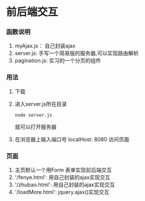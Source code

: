 # 前后端交互
### 函数说明
1. myAjax.js： 自己封装ajax
2. server.js:  手写一个简易版的服务器,可以实现路由解析
3. pagination.js: 实习的一个分页的组件
### 用法
1. 下载

2. 进入server.js所在目录
   ```
   node server.js
   ````
   就可以打开服务器
3. 在浏览器上输入端口号 localHost: 8080
   访问页面
### 页面
1. 主页默认一个用Form 表单实现前后端交互
2. '/fenye.html': 用自己封装的ajax实现交互
3. '/zhubao.html': 用自己封装的ajax实现交互
4. '/loadMore.html': jquery.ajax()实现交互

